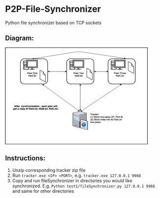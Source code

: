 # P2P-File-Synchronizer
Python file synchronizer based on TCP sockets

## Diagram: 
![Alt text](Picture1.png)

## Instructions:
1. Unzip corresponding tracker zip file
2. Run `tracker.exe <IP> <PORT>`, e.g. `tracker.exe 127.0.0.1 9988`
3. Copy and run fileSynchronizer in directories you would like synchronized. E.g. `Python test1/fileSynchronizer.py 127.0.0.1 9988` and same for other directories
